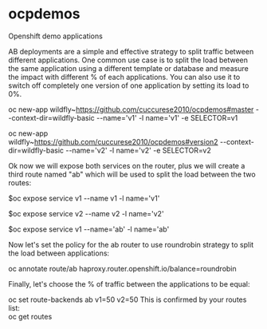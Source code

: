 # ocpdemos
Openshift demo applications

AB deployments are a simple and effective strategy to split traffic between different applications. One common use case is to split the load between the same application using a different template or database and measure the impact with different % of each applications. You can also use it to switch off completely one version of one application by setting its load to 0%.

oc new-app wildfly~https://github.com/cuccurese2010/ocpdemos#master --context-dir=wildfly-basic --name='v1' -l name='v1' -e SELECTOR=v1

oc new-app wildfly~https://github.com/cuccurese2010/ocpdemos#version2 --context-dir=wildfly-basic --name='v2' -l name='v2' -e SELECTOR=v2

Ok now we will expose both services on the router, plus we will create a third route named "ab" which will be used to split the load between the two routes:

$oc expose service v1 --name v1 -l name='v1'

$oc expose service v2 --name v2 -l name='v2'

$oc expose service v1 --name='ab' -l name='ab'

Now let's set the policy for the ab router to use roundrobin strategy to split the load between applications:

oc annotate route/ab haproxy.router.openshift.io/balance=roundrobin

Finally, let's choose the % of traffic between the applications to be equal:

oc set route-backends ab v1=50 v2=50
This is confirmed by your routes list:      
oc get routes


